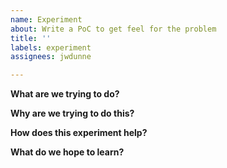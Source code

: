 ```yaml
---
name: Experiment
about: Write a PoC to get feel for the problem
title: ''
labels: experiment
assignees: jwdunne

---
```


**What are we trying to do?**


**Why are we trying to do this?**


**How does this experiment help?**


**What do we hope to learn?**

